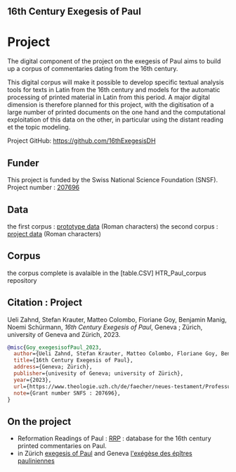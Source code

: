 ## 16th Century Exegesis of Paul

# Project

The digital component of the project on the exegesis of Paul aims to build up a corpus of commentaries dating from the 16th century.

This digital corpus will make it possible to develop specific textual analysis tools for texts in Latin from the 16th century and models for the automatic processing of printed material in Latin from this period. A major digital dimension is therefore planned for this project, with the digitisation of a large number of printed documents on the one hand and the computational exploitation of this data on the other, in particular using the distant reading et the topic modeling.

Project GitHub: https://github.com/16thExegesisDH

## Funder

This project is funded by the Swiss National Science Foundation (SNSF). Project number : [207696](https://data.snf.ch/grants/grant/207696)

## Data 

the first corpus : [prototype data](https://github.com/FourbeFlo/Lambertus) (Roman characters)
the second corpus : [project data](https://github.com/16thExegesisDH/HTR_Paul_corpus) (Roman characters)

## Corpus 

the corpus complete is avalaible in the [table.CSV] HTR_Paul_corpus repository 

## Citation : Project

Ueli Zahnd, Stefan Krauter, Matteo Colombo, Floriane Goy, Benjamin Manig, Noemi Schürmann,  _16th Century Exegesis of Paul_, Geneva ; Zürich, university of Geneva and Zürich, 2023.

```bibtex
@misc{Goy_exegesisofPaul_2023,
  author={Ueli Zahnd, Stefan Krauter, Matteo Colombo, Floriane Goy, Benjamin Manig, Noemi Schürmann},
  title={16th Century Exegesis of Paul},
  address={Geneva; Zürich},
  publisher={univesity of Geneva; university of Zürich},
  year={2023},
  url={https://www.theologie.uzh.ch/de/faecher/neues-testament/Professur-f%C3%BCr-neutestamentliche-Wissenschaft/16th_century_exegesis_of_paul.html},
  note={Grant number SNFS : 207696},
}
```
## On the project

-  Reformation Readings of Paul : [RRP](https://rrp.zahnd.be/) : database for the 16th century printed commentaries on Paul.
-  in Zürich [exegesis of Paul](https://www.theologie.uzh.ch/de/faecher/neues-testament/Professur-f%C3%BCr-neutestamentliche-Wissenschaft/16th_century_exegesis_of_paul.html) and Geneva [l'exégèse des épîtres pauliniennes](https://www.unige.ch/ihr/fr/accueil/exegese-paulinienne/)
